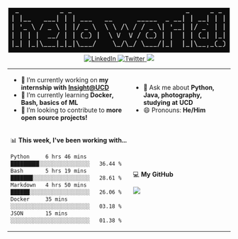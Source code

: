 <p align="center">
  <img src="https://github.com/rajitbanerjee/rajitbanerjee/blob/master/resources/hello-world.jpg" width=500 /> 
  <br />
  <a href="https://www.linkedin.com/in/rajitbanerjee/">
    <img src="https://img.shields.io/badge/-rajitbanerjee-blue?style=flat-square&logo=Linkedin&logoColor=white" alt="LinkedIn" />
  </a>
  <a href="https://twitter.com/rajit_banerjee">
    <img src="https://img.shields.io/twitter/follow/rajit_banerjee?style=social" alt="Twitter" />
  </a>
  <a href="https://rajitbanerjee.github.io">
    <img src="https://img.shields.io/badge/-rajitbanerjee.github.io-black?style=flat-square&logo=github&logoColor=white" />
  </a>
</p>

<table>
  <tr><td>
    
  - 🔭 I’m currently working on **my internship with [Insight@UCD](https://www.insight-centre.org/)**
  - 🌱 I’m currently learning **Docker, Bash, basics of ML**
  - 👯 I’m looking to contribute to **more open source projects!**
      
  </td><td>
  
  - 💬 Ask me about **Python, Java, photography, studying at UCD** 
  - 😄 Pronouns: **He/Him**
  
  </td></tr>  
  <tr><td>

  📊 **This week, I've been working with...**

  <!--START_SECTION:waka-->
```text
Python     6 hrs 46 mins   █████████░░░░░░░░░░░░░░░░   36.44 % 
Bash       5 hrs 19 mins   ███████░░░░░░░░░░░░░░░░░░   28.61 % 
Markdown   4 hrs 50 mins   ██████░░░░░░░░░░░░░░░░░░░   26.06 % 
Docker     35 mins         ░░░░░░░░░░░░░░░░░░░░░░░░░   03.18 % 
JSON       15 mins         ░░░░░░░░░░░░░░░░░░░░░░░░░   01.38 %
```
<!--END_SECTION:waka-->
  
</td><td>
  
  💻 **My GitHub**  

  <img src="https://github-readme-stats.vercel.app/api?username=rajitbanerjee&hide_title=true&show_icons=true&title_color=fff&icon_color=f39c19&text_color=9f9f9f&bg_color=151515">
  
</td></tr>
</table>



